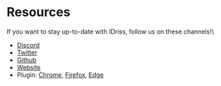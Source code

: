 # Resources

If you want to stay up-to-date with IDriss, follow us on these channels!\


* [Discord](https://discord.gg/RJhJKamjw5)
* [Twitter](https://twitter.com/IDriss\_xyz)
* [Github](https://github.com/idriss-crypto)
* [Website](https://www.idriss.xyz/)
* Plugin: [Chrome](https://chrome.google.com/webstore/detail/idriss-crypto/fghhpjoffbgecjikiipbkpdakfmkbmig), [Firefox](https://addons.mozilla.org/en-US/firefox/addon/idriss-crypto/?utm\_source=addons.mozilla.org\&utm\_medium=referral\&utm\_content=search), [Edge](https://microsoftedge.microsoft.com/addons/detail/idrisscrypto/jgnmbeoapdbocaajhmfjhldhcpngfiol)
